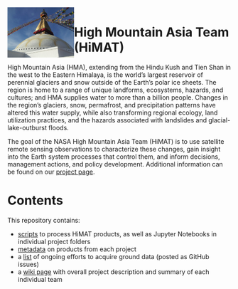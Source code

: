 <img src = "img/HiMAT.jpg" width="150" align = "left">

# High Mountain Asia Team (HiMAT)

High Mountain Asia (HMA), extending from the Hindu Kush and Tien Shan in the west to the Eastern Himalaya, is the world’s largest reservoir of perennial glaciers and snow outside of the Earth’s polar ice sheets. The region is home to a range of unique landforms, ecosystems, hazards, and cultures; and HMA supplies water to more than a billion people. Changes in the region’s glaciers, snow, permafrost, and precipitation patterns have altered this water supply, while also transforming regional ecology, land utilization practices, and the hazards associated with landslides and glacial-lake-outburst floods.

The goal of the NASA High Mountain Asia Team (HiMAT) is to use satellite remote sensing observations to characterize these changes, gain insight into the Earth system processes that control them, and inform decisions, management actions, and policy development. Additional information can be found on our [project page](https://himat.org). 

# Contents

This repository contains:

* [scripts](https://github.com/NASA-Planetary-Science/HiMAT/tree/master/scripts) to process HiMAT products, as well as Jupyter Notebooks in individual project folders
* [metadata](https://github.com/NASA-Planetary-Science/HiMAT/tree/master/Projects) on products from each project
* a [list](https://github.com/NASA-Planetary-Science/HiMAT/issues) of ongoing efforts to acquire ground data (posted as GitHub issues)
* a [wiki page](https://github.com/NASA-Planetary-Science/HiMAT/wiki) with overall project description and summary of each individual team